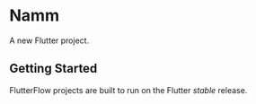 # Namm

A new Flutter project.

## Getting Started

FlutterFlow projects are built to run on the Flutter _stable_ release.

